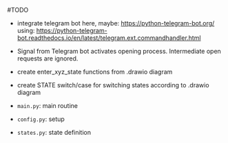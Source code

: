 #TODO
* integrate telegram bot here, maybe: https://python-telegram-bot.org/
  using: https://python-telegram-bot.readthedocs.io/en/latest/telegram.ext.commandhandler.html
* Signal from Telegram bot activates opening process. Intermediate open requests are ignored.
* create enter_xyz_state functions from .drawio diagram
* create STATE switch/case for switching states according to .drawio diagram


* `main.py`: main routine
* `config.py`: setup 
* `states.py`: state definition